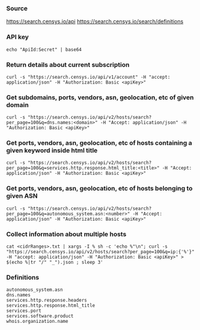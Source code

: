 ### Source
https://search.censys.io/api
https://search.censys.io/search/definitions

### API key
```
echo "ApiId:Secret" | base64
```

### Return details about current subscription
```
curl -s "https://search.censys.io/api/v1/account" -H "accept: application/json" -H "Authorization: Basic <apiKey>"
```

### Get subdomains, ports, vendors, asn, geolocation, etc of given domain
```
curl -s "https://search.censys.io/api/v2/hosts/search?per_page=100&q=dns.names:<domain>" -H "Accept: application/json" -H "Authorization: Basic <apiKey>"
```

### Get ports, vendors, asn, geolocation, etc of hosts containing a given keyword inside html title
```
curl -s "https://search.censys.io/api/v2/hosts/search?per_page=100&q=services.http.response.html_title:<title>" -H "Accept: application/json" -H "Authorization: Basic <apiKey>"
```

### Get ports, vendors, asn, geolocation, etc of hosts belonging to given ASN
```
curl -s "https://search.censys.io/api/v2/hosts/search?per_page=100&q=autonomous_system.asn:<number>" -H "Accept: application/json" -H "Authorization: Basic <apiKey>"
```

### Collect information about multiple hosts
```
cat <cidrRanges>.txt | xargs -I % sh -c 'echo %"\n"; curl -s "https://search.censys.io/api/v2/hosts/search?per_page=100&q=ip:{'%'}" -H "accept: application/json" -H "Authorization: Basic <apiKey>" > $(echo %|tr "/" "_").json ; sleep 3'
```

### Definitions
```
autonomous_system.asn
dns.names
services.http.response.headers
services.http.response.html_title
services.port
services.software.product
whois.organization.name
```

